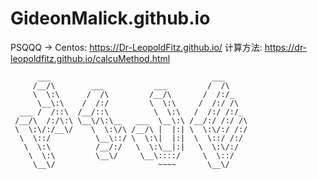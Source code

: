 # GideonMalick.github.io
PSQQQ ->
Centos: https://Dr-LeopoldFitz.github.io/
计算方法: https://dr-leopoldfitz.github.io/calcuMethod.html

```
      ___                                    ___
     /__/\        ___           ___         /  /\
     \  \:\      /  /\         /__/\       /  /:/_
      \__\:\    /  /:/         \  \:\     /  /:/ /\
  ___ /  /::\  /__/::\          \  \:\   /  /:/ /:/_
 /__/\  /:/\:\ \__\/\:\__   ___  \__\:\ /__/:/ /:/ /\
 \  \:\/:/__\/    \  \:\/\ /__/\ |  |:| \  \:\/:/ /:/
  \  \::/          \__\::/ \  \:\|  |:|  \  \::/ /:/
   \  \:\          /__/:/   \  \:\__|:|   \  \:\/:/
    \  \:\         \__\/     \__\::::/     \  \::/
     \__\/                       ~~~~       \__\/
```
